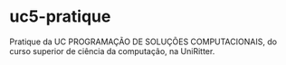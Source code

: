 # uc5-pratique
Pratique da UC PROGRAMAÇÃO DE SOLUÇÕES COMPUTACIONAIS, do curso superior de ciência da computação, na UniRitter.
